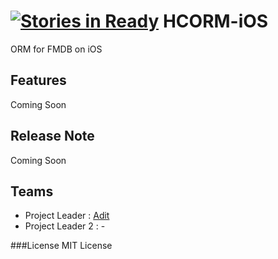 [![Stories in Ready](https://badge.waffle.io/horoscode/HCORM-iOS.png?label=ready&title=Ready)](https://waffle.io/horoscode/HCORM-iOS)
HCORM-iOS
=========

ORM for FMDB on iOS

## Features
Coming Soon

## Release Note
Coming Soon

## Teams
- Project Leader : [Adit](https://github.com/freeskys)
- Project Leader 2 : -

###License
MIT License